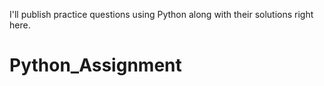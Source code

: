 I'll publish practice questions using Python along with their solutions right here. 
# Python_Assignment
